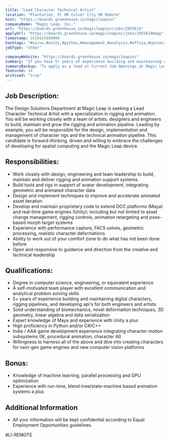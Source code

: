 ```yaml
---
title: "Lead Character Technical Artist"
location: "Plantation, FL OR Culver City OR Remote"
host: "https://boards.greenhouse.io/magicleapinc"
companyName: "Magic Leap, Inc."
url: "https://boards.greenhouse.io/magicleapinc/jobs/2955614"
applyUrl: "https://boards.greenhouse.io/magicleapinc/jobs/2955614#app"
timestamp: 1616025600000
hashtags: "#ui/ux,#unity,#python,#management,#analysis,#office,#optimization"
jobType: "other"

companyWebsite: "https://boards.greenhouse.io/magicleapinc"
summary: "If you have 5+ years of experience building and maintaining digital characters, rigging pipelines, and developing api's for both engineers and artists, consider applying to Magic Leap's job post for a new Lead Character Technical Artist."
summaryBackup: "To apply as a lead at Current Job Openings at Magic Leap, Inc., you preferably need to have some knowledge of: #ui/ux, #unity, #python."
featured: 14
archived: "true"
---
```


## Job Description:

The Design Solutions Department at Magic Leap is seeking a Lead Character Technical Artist with a specialization in rigging and animation. You will be working closely with a team of artists, designers and engineers to build, maintain and grow the rigging and animation pipeline. Leading by example, you will be responsible for the design, implementation and management of character rigs and the technical animation pipeline. This candidate is forward-thinking, driven and willing to embrace the challenges of developing for spatial computing and the Magic Leap device.

## Responsibilities:

*   Work closely with design, engineering and team leadership to build, maintain and deliver rigging and animation support systems.
*   Build tools and rigs in support of avatar development, integrating geometric and animated character data
*   Design and implement techniques to improve and accelerate animated asset iteration
*   Develop and maintain proprietary code to extend DCC platforms (Maya) and real-time game engines (Unity); including but not limited to asset change management, rigging controls, animation retargeting and pose-based morph target systems
*   Experience with performance capture, FACS solves, geometric processing, realistic character deformations
*   Ability to work out of your comfort zone to do what has not been done before
*   Open and responsive to guidance and direction from the creative and technical leadership

## Qualifications:

*   Degree in computer science, engineering, or equivalent experience
*   A self-motivated team player with excellent communication and analytical problem solving skills
*   5+ years of experience building and maintaining digital characters, rigging pipelines, and developing api's for both engineers and artists
*   Solid understanding of biomechanics, novel deformation techniques, 3D geometry, linear algebra and data serialization
*   Expert knowledge of Maya and experience with Unity a plus
*   High proficiency in Python and/or C#/C++ 
*   Indie / AAA game development experience integrating character motion subsystems (IK, procedural animation, character AI)
*   Willingness to harness all of the above and dive into creating characters for next-gen game engines and new computer vision platforms

## Bonus:

*   Knowledge of machine learning, parallel processing and GPU optimization
*   Experience with run-time, blend-tree/state-machine based animation systems a plus

## Additional Information

*   All your information will be kept confidential according to Equal Employment Opportunities guidelines.

#LI-REMOTE
